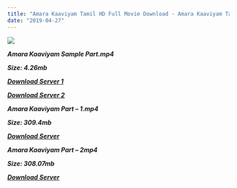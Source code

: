 ```yaml
---
title: "Amara Kaaviyam Tamil HD Full Movie Download - Amara Kaaviyam Tamil HD Movie Download"
date: "2019-04-27"
---
```


![](https://images.moviebuff.com/5b6620d5-caf1-4a60-acff-356d3f87bcfd?w=500)

**_Amara Kaaviyam Sample Part.mp4_**

**_Size: 4.26mb_**

**_[Download Server 1](http://dl2.tamilsrcg.xyz/load/2014/Amara{2c088f659142c0283fde3b45bf50b63be20aae7f704a2f0bf67686df6392cb2e}20Kaaviyam/Amara{2c088f659142c0283fde3b45bf50b63be20aae7f704a2f0bf67686df6392cb2e}20Kaaviyam{2c088f659142c0283fde3b45bf50b63be20aae7f704a2f0bf67686df6392cb2e}20(2014){2c088f659142c0283fde3b45bf50b63be20aae7f704a2f0bf67686df6392cb2e}20DvdRip{2c088f659142c0283fde3b45bf50b63be20aae7f704a2f0bf67686df6392cb2e}20HD{2c088f659142c0283fde3b45bf50b63be20aae7f704a2f0bf67686df6392cb2e}20Sample.mp4)_**

**_[Download Server 2](http://dl2.tamilsrcg.xyz/load/2014/Amara{2c088f659142c0283fde3b45bf50b63be20aae7f704a2f0bf67686df6392cb2e}20Kaaviyam/Amara{2c088f659142c0283fde3b45bf50b63be20aae7f704a2f0bf67686df6392cb2e}20Kaaviyam{2c088f659142c0283fde3b45bf50b63be20aae7f704a2f0bf67686df6392cb2e}20(2014){2c088f659142c0283fde3b45bf50b63be20aae7f704a2f0bf67686df6392cb2e}20DvdRip{2c088f659142c0283fde3b45bf50b63be20aae7f704a2f0bf67686df6392cb2e}20HD{2c088f659142c0283fde3b45bf50b63be20aae7f704a2f0bf67686df6392cb2e}20Sample.mp4)_**

**_Amara Kaaviyam Part – 1.mp4_**

**_Size: 309.4mb_**

**_[Download Server](http://dl2.tamilsrcg.xyz/load/2014/Amara{2c088f659142c0283fde3b45bf50b63be20aae7f704a2f0bf67686df6392cb2e}20Kaaviyam/Amara{2c088f659142c0283fde3b45bf50b63be20aae7f704a2f0bf67686df6392cb2e}20Kaaviyam{2c088f659142c0283fde3b45bf50b63be20aae7f704a2f0bf67686df6392cb2e}20(2014){2c088f659142c0283fde3b45bf50b63be20aae7f704a2f0bf67686df6392cb2e}20DvdRip{2c088f659142c0283fde3b45bf50b63be20aae7f704a2f0bf67686df6392cb2e}20HD{2c088f659142c0283fde3b45bf50b63be20aae7f704a2f0bf67686df6392cb2e}20Part{2c088f659142c0283fde3b45bf50b63be20aae7f704a2f0bf67686df6392cb2e}201.mp4)_** 

**_Amara Kaaviyam Part – 2mp4_**

**_Size: 308.07mb_**

**_[Download Server](http://dl2.tamilsrcg.xyz/load/2014/Amara{2c088f659142c0283fde3b45bf50b63be20aae7f704a2f0bf67686df6392cb2e}20Kaaviyam/Amara{2c088f659142c0283fde3b45bf50b63be20aae7f704a2f0bf67686df6392cb2e}20Kaaviyam{2c088f659142c0283fde3b45bf50b63be20aae7f704a2f0bf67686df6392cb2e}20(2014){2c088f659142c0283fde3b45bf50b63be20aae7f704a2f0bf67686df6392cb2e}20DvdRip{2c088f659142c0283fde3b45bf50b63be20aae7f704a2f0bf67686df6392cb2e}20HD{2c088f659142c0283fde3b45bf50b63be20aae7f704a2f0bf67686df6392cb2e}20Part{2c088f659142c0283fde3b45bf50b63be20aae7f704a2f0bf67686df6392cb2e}202.mp4)_**

